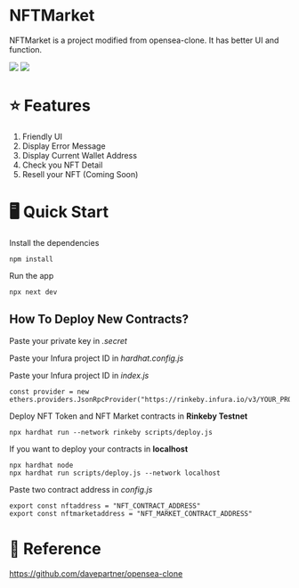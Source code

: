 # NFTMarket
NFTMarket is a project modified from opensea-clone. It has better UI and function.

<img src="https://i.imgur.com/VJjjGXX.jpg">
<img src="https://i.imgur.com/PmjiE6J.jpg">

# :star: Features
1. Friendly UI
2. Display Error Message
3. Display Current Wallet Address
4. Check you NFT Detail
5. Resell your NFT (Coming Soon)

# :desktop_computer: Quick Start
Install the dependencies
```
npm install
```
Run the app
```
npx next dev
```

## How To Deploy New Contracts?
Paste your private key in *.secret*

Paste your Infura project ID in *hardhat.config.js*

Paste your Infura project ID in *index.js* 
```
const provider = new ethers.providers.JsonRpcProvider("https://rinkeby.infura.io/v3/YOUR_PROJECT_ID");
```
Deploy NFT Token and NFT Market contracts in **Rinkeby Testnet**
```
npx hardhat run --network rinkeby scripts/deploy.js
```
If you want to deploy your contracts in **localhost**
```
npx hardhat node
npx hardhat run scripts/deploy.js --network localhost 
```
Paste two contract address in *config.js*
```
export const nftaddress = "NFT_CONTRACT_ADDRESS"
export const nftmarketaddress = "NFT_MARKET_CONTRACT_ADDRESS"
```


# :scroll: Reference
https://github.com/davepartner/opensea-clone
